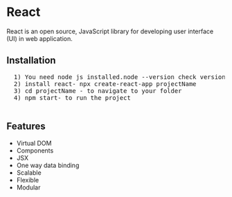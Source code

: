 # React
React is an open source, JavaScript library for developing user interface (UI) in web application.
## Installation 
<pre>
  1) You need node js installed.node --version check version 
  2) install react- npx create-react-app projectName
  3) cd projectName - to navigate to your folder
  4) npm start- to run the project
  
</pre>
## Features
 + Virtual DOM<br/>
 + Components<br/>
 + JSX<br/>
 + One way data binding<br/>
 + Scalable <br/>
 + Flexible<br/>
 + Modular<br/>
 
